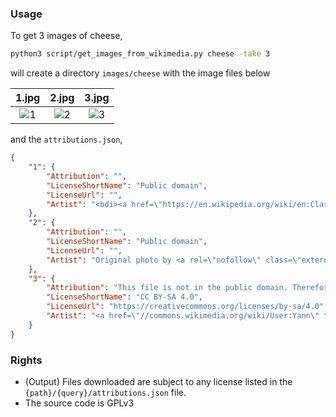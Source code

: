 ### Usage

To get 3 images of cheese,

```bash
python3 script/get_images_from_wikimedia.py cheese -take 3
```
will create a directory ```images/cheese``` with the image files below

| 1.jpg | 2.jpg    | 3.jpg    |
| :---:   | :---: | :---: |
| ![1](https://github.com/user-attachments/assets/0db16e0c-f405-4d57-8a31-72be307089f1) | ![2](https://github.com/user-attachments/assets/f7314cf9-ddbd-4096-8456-25860b6130ac)|![3](https://github.com/user-attachments/assets/3e625112-18d0-43e4-bde6-1d2bec2b3b25)|

and the ```attributions.json```,

```json
{
    "1": {
        "Attribution": "",
        "LicenseShortName": "Public domain",
        "LicenseUrl": "",
        "Artist": "<bdi><a href=\"https://en.wikipedia.org/wiki/en:Clara_Peeters\" class=\"extiw\" title=\"w:en:Clara Peeters\"><span title=\"Flemish painter (1594-1657)\">Clara Peeters</span></a>\n</bdi>"
    },
    "2": {
        "Attribution": "",
        "LicenseShortName": "Public domain",
        "LicenseUrl": "",
        "Artist": "Original photo by <a rel=\"nofollow\" class=\"external text\" href=\"http://pdphoto.org/\">John Sullivan</a>. Edit own work."
    },
    "3": {
        "Attribution": "This file is not in the public domain. Therefore you are requested to use the following next to the image if you reuse this file: \u00a9 <a href=\"//commons.wikimedia.org/wiki/User:Yann\" title=\"User:Yann\">Yann Forget</a>\u00a0/\u00a0<a class=\"external text\" href=\"https://commons.wikimedia.org\">Wikimedia Commons</a>",
        "LicenseShortName": "CC BY-SA 4.0",
        "LicenseUrl": "https://creativecommons.org/licenses/by-sa/4.0",
        "Artist": "<a href=\"//commons.wikimedia.org/wiki/User:Yann\" title=\"User:Yann\">Yann Forget</a>"
    }
}
```
### Rights

- (Output) Files downloaded are subject to any license listed in the ```{path}/{query}/attributions.json``` file.
- The source code is GPLv3
